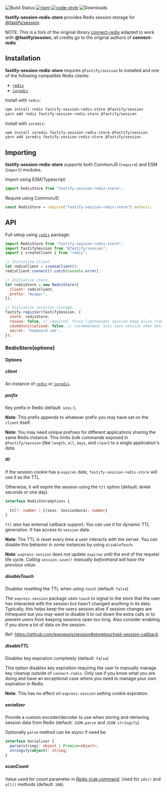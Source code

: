 ![Build Status](https://github.com/ctkc/fastify-session-redis-store/workflows/build/badge.svg?branch=master) [![npm](https://img.shields.io/npm/v/connect-redis.svg)](https://npmjs.com/package/connect-redis) [![code-style](https://img.shields.io/badge/code_style-prettier-ff69b4.svg)](https://gitter.im/jlongster/prettier) ![Downloads](https://img.shields.io/npm/dm/connect-redis.svg)

**fastify-session-redis-store** provides Redis session storage for [@fastify/session](https://github.com/fastify/session).

NOTE: This is a fork of the original library [connect-redis](https://github.com/tj/connect-redis) adapted to work with **@fastify/session**, all credits go to the original authors of **connect-redis**

## Installation

**fastify-session-redis-store** requires `@fastify/session` to installed and one of the following compatible Redis clients:

- [`redis`][1]
- [`ioredis`][2]

Install with `redis`:

```sh
npm install redis fastify-session-redis-store @fastify/session
yarn add redis fastify-session-redis-store @fastify/session
```

Install with `ioredis`:

```sh
npm install ioredis fastify-session-redis-store @fastify/session
yarn add ioredis fastify-session-redis-store @fastify/session
```

## Importing

**fastify-session-redis-store** supports both CommonJS (`require`) and ESM (`import`) modules.

Import using ESM/Typescript:

```js
import RedisStore from "fastify-session-redis-store";
```

Require using CommonJS:

```js
const RedisStore = require("fastify-session-redis-store").default;
```

## API

Full setup using [`redis`][1] package:

```js
import RedisStore from "fastify-session-redis-store";
import fastifySession from "@fastify/session";
import { createClient } from "redis";

// Initialize client.
let redisClient = createClient();
redisClient.connect().catch(console.error);

// Initialize store.
let redisStore = new RedisStore({
  client: redisClient,
  prefix: "myapp:",
});

// Initialize sesssion storage.
fastify.register(fastifySession, {
  store: redisStore,
  resave: false, // required: force lightweight session keep alive (touch)
  saveUninitialized: false, // recommended: only save session when data exists
  secret: "keyboard cat",
});
```

### RedisStore(options)

#### Options

##### client

An instance of [`redis`][1] or [`ioredis`][2].

##### prefix

Key prefix in Redis (default: `sess:`).

**Note**: This prefix appends to whatever prefix you may have set on the `client` itself.

**Note**: You may need unique prefixes for different applications sharing the same Redis instance. This limits bulk commands exposed in `@fastify/session` (like `length`, `all`, `keys`, and `clear`) to a single application's data.

##### ttl

If the session cookie has a `expires` date, `fastify-session-redis-store` will use it as the TTL.

Otherwise, it will expire the session using the `ttl` option (default: `86400` seconds or one day).

```ts
interface RedisStoreOptions {
  ...
  ttl?: number | {(sess: SessionData): number}
}
```

`ttl` also has external callback support. You can use it for dynamic TTL generation. It has access to `session` data.

**Note**: The TTL is reset every time a user interacts with the server. You can disable this behavior in _some_ instances by using `disableTouch`.

**Note**: `express-session` does not update `expires` until the end of the request life cycle. _Calling `session.save()` manually beforehand will have the previous value_.

##### disableTouch

Disables resetting the TTL when using `touch` (default: `false`)

The `express-session` package uses `touch` to signal to the store that the user has interacted with the session but hasn't changed anything in its data. Typically, this helps keep the users session alive if session changes are infrequent but you may want to disable it to cut down the extra calls or to prevent users from keeping sessions open too long. Also consider enabling if you store a lot of data on the session.

Ref: <https://github.com/expressjs/session#storetouchsid-session-callback>

##### disableTTL

Disables key expiration completely (default: `false`)

This option disables key expiration requiring the user to manually manage key cleanup outside of `connect-redis`. Only use if you know what you are doing and have an exceptional case where you need to manage your own expiration in Redis.

**Note**: This has no effect on `express-session` setting cookie expiration.

##### serializer

Provide a custom encoder/decoder to use when storing and retrieving session data from Redis (default: `JSON.parse` and `JSON.stringify`).

Optionally `parse` method can be async if need be.

```ts
interface Serializer {
  parse(string): object | Promise<object>;
  stringify(object): string;
}
```

##### scanCount

Value used for _count_ parameter in [Redis `SCAN` command](https://redis.io/commands/scan#the-count-option). Used for `ids()` and `all()` methods (default: `100`).

[1]: https://github.com/NodeRedis/node-redis
[2]: https://github.com/luin/ioredis
